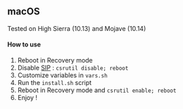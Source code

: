 ## macOS

Tested on High Sierra (10.13) and Mojave (10.14)

#### How to use

1. Reboot in Recovery mode
2. Disable [SIP](https://en.wikipedia.org/wiki/System_Integrity_Protection) : `csrutil disable; reboot`
3. Customize variables in `vars.sh`
4. Run the `install.sh` script
5. Reboot in Recovery mode and `csrutil enable; reboot`
6. Enjoy !
